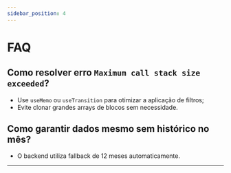 ```yaml
---
sidebar_position: 4
---
```


# FAQ

## Como resolver erro `Maximum call stack size exceeded`?
- Use `useMemo` ou `useTransition` para otimizar a aplicação de filtros;
- Evite clonar grandes arrays de blocos sem necessidade.

## Como garantir dados mesmo sem histórico no mês?
- O backend utiliza fallback de 12 meses automaticamente.

---